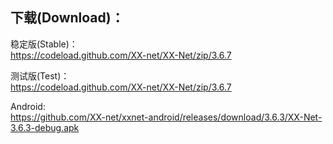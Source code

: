 
## 下载(Download)：
稳定版(Stable)：  
https://codeload.github.com/XX-net/XX-Net/zip/3.6.7


测试版(Test)：  
https://codeload.github.com/XX-net/XX-Net/zip/3.6.7


Android:  
https://github.com/XX-net/xxnet-android/releases/download/3.6.3/XX-Net-3.6.3-debug.apk
